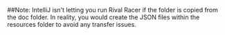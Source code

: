 ##Note: IntelliJ isn't letting you run Rival Racer if the folder is copied from the doc folder. In reality, you would create the JSON files within the resources folder to avoid any transfer issues.  